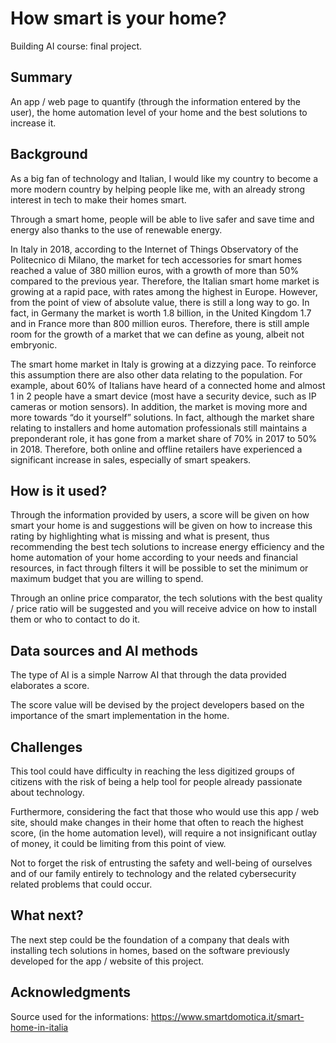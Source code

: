 # How smart is your home?
Building AI course: final project.
## Summary
An app / web page to quantify (through the information entered by the user), the home automation level of your home and the best solutions to increase it. 
## Background
As a big fan of technology and Italian, I would like my country to become a more modern country by helping people like me, with an already strong interest in tech to make their homes smart.

Through a smart home, people will be able to live safer and save time and energy also thanks to the use of renewable energy.

In Italy in 2018, according to the Internet of Things Observatory of the Politecnico di Milano, the market for tech accessories for smart homes reached a value of 380 million euros, with a growth of more than 50% compared to the previous year. Therefore, the Italian smart home market is growing at a rapid pace, with rates among the highest in Europe. However, from the point of view of absolute value, there is still a long way to go. In fact, in Germany the market is worth 1.8 billion, in the United Kingdom 1.7 and in France more than 800 million euros. Therefore, there is still ample room for the growth of a market that we can define as young, albeit not embryonic.

The smart home market in Italy is growing at a dizzying pace. To reinforce this assumption there are also other data relating to the population. For example, about 60% of Italians have heard of a connected home and almost 1 in 2 people have a smart device (most have a security device, such as IP cameras or motion sensors). In addition, the market is moving more and more towards “do it yourself” solutions. In fact, although the market share relating to installers and home automation professionals still maintains a preponderant role, it has gone from a market share of 70% in 2017 to 50% in 2018. Therefore, both online and offline retailers have experienced a significant increase in sales, especially of smart speakers.
## How is it used?
Through the information provided by users, a score will be given on how smart your home is and suggestions will be given on how to increase this rating by highlighting what is missing and what is present, thus recommending the best tech solutions to increase energy efficiency and the home automation of your home according to your needs and financial resources, in fact through filters it will be possible to set the minimum or maximum budget that you are willing to spend.

Through an online price comparator, the tech solutions with the best quality / price ratio will be suggested and you will receive advice on how to install them or who to contact to do it.
## Data sources and AI methods
The type of AI is a simple Narrow AI that through the data provided elaborates a score.

The score value will be devised by the project developers based on the importance of the smart implementation in the home.
## Challenges
This tool could have difficulty in reaching the less digitized groups of citizens with the risk of being a help tool for people already passionate about technology.

Furthermore, considering the fact that those who would use this app / web site, should make changes in their home that often to reach the highest score, (in the home automation level), will require a not insignificant outlay of money, it could be limiting from this point of view.

Not to forget the risk of entrusting the safety and well-being of ourselves and of our family entirely to technology and the related cybersecurity related problems that could occur.
## What next?
 The next step could be the foundation of a company that deals with installing tech solutions in homes, based on the software previously developed for the app / website of this project.
## Acknowledgments
Source used for the informations:
https://www.smartdomotica.it/smart-home-in-italia
